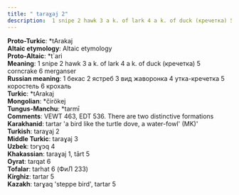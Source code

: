 ```yaml
---
title: " taraɣaj 2"
description:  1 snipe 2 hawk 3 a k. of lark 4 a k. of duck (кречетка) 5 corncrake 6 merganser
---
```


<strong>Proto-Turkic</strong>:  *tArakaj<br>
<strong>Altaic etymology</strong>:  Altaic etymology<br>
<strong> Proto-Altaic</strong>:  *t`ari<br>
<strong>Meaning</strong>:  1 snipe 2 hawk 3 a k. of lark 4 a k. of duck (кречетка) 5 corncrake 6 merganser<br>
<strong>Russian meaning</strong>:  1 бекас 2 ястреб 3 вид жаворонка 4 утка-кречетка 5 коростель 6 крохаль<br>
<strong>Turkic</strong>:  *tArakaj<br>
<strong>Mongolian</strong>:  *čirökej<br>
<strong>Tungus-Manchu</strong>:  *tarmī<br>
<strong>Comments</strong>:  VEWT 463, EDT 536. There are two distinctive formations<br>
<strong>Karakhanid</strong>:  tartar 'a bird like the turtle dove, a water-fowl' (MK)'<br>
<strong>Turkish</strong>:  taraɣaj 2<br>
<strong>Middle Turkic</strong>:  taraɣaj 3<br>
<strong>Uzbek</strong>:  tɔrɣɔq 4<br>
<strong>Khakassian</strong>:  taraɣaj 1, tārt 5<br>
<strong>Oyrat</strong>:  tarqat 6<br>
<strong>Tofalar</strong>:  tarhat 6 (ФиЛ 233)<br>
<strong>Kirghiz</strong>:  tartar 5<br>
<strong>Kazakh</strong>:  tarɣaq 'steppe bird', tartar 5<br>


